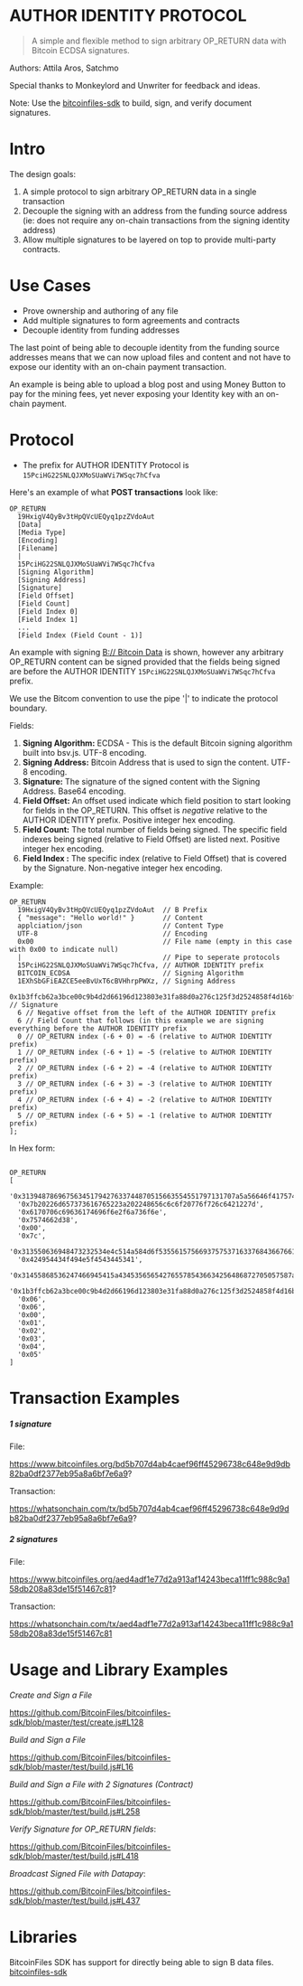 # AUTHOR IDENTITY PROTOCOL
> A simple and flexible method to sign arbitrary OP_RETURN data with Bitcoin ECDSA signatures.

Authors: Attila Aros, Satchmo

Special thanks to Monkeylord and Unwriter for feedback and ideas.

Note: Use the [bitcoinfiles-sdk](https://github.com/BitcoinFiles/bitcoinfiles-sdk#sign-and-create-file) to build, sign, and verify document signatures.

# Intro

The design goals:

1. A simple protocol to sign arbitrary OP_RETURN data in a single transaction
2. Decouple the signing with an address from the funding source address (ie: does not require any on-chain transactions from the signing identity address)
3. Allow multiple signatures to be layered on top to provide multi-party contracts.

# Use Cases

- Prove ownership and authoring of any file
- Add multiple signatures to form agreements and contracts
- Decouple identity from funding addresses

The last point of being able to decouple identity from the funding source addresses means that we can now upload files and content and not have to expose our identity with an on-chain payment transaction.

An example is being able to upload a blog post and using Money Button to pay for the mining fees, yet never exposing your Identity key with an on-chain payment.


# Protocol

- The prefix for AUTHOR IDENTITY Protocol is `15PciHG22SNLQJXMoSUaWVi7WSqc7hCfva`

Here's an example of what **POST transactions** look like:

```
OP_RETURN
  19HxigV4QyBv3tHpQVcUEQyq1pzZVdoAut
  [Data]
  [Media Type]
  [Encoding]
  [Filename]
  |
  15PciHG22SNLQJXMoSUaWVi7WSqc7hCfva
  [Signing Algorithm]
  [Signing Address]
  [Signature]
  [Field Offset]
  [Field Count]
  [Field Index 0]
  [Field Index 1]
  ...
  [Field Index (Field Count - 1)]
```

An example with signing [B:// Bitcoin Data](https://github.com/unwriter/B) is shown, however any arbitrary OP_RETURN content can be signed provided that the fields being signed are before the AUTHOR IDENTITY `15PciHG22SNLQJXMoSUaWVi7WSqc7hCfva` prefix.

We use the Bitcom convention to use the pipe '|' to indicate the protocol boundary.

Fields:

1. **Signing Algorithm:** ECDSA - This is the default Bitcoin signing algorithm built into bsv.js. UTF-8 encoding.
2. **Signing Address:** Bitcoin Address that is used to sign the content. UTF-8 encoding.
3. **Signature:** The signature of the signed content with the Signing Address. Base64 encoding.
4. **Field Offset:** An offset used indicate which field position to start looking for fields in the OP_RETURN. This offset is _negative_ relative to the AUTHOR IDENTITY prefix. Positive integer hex encoding.
5. **Field Count:** The total number of fields being signed. The specific field indexes being signed (relative to Field Offset) are listed next. Positive integer hex encoding.
6. **Field Index <index>:** The specific index (relative to Field Offset) that is covered by the Signature.  Non-negative integer hex encoding.

Example:

```
OP_RETURN
  19HxigV4QyBv3tHpQVcUEQyq1pzZVdoAut  // B Prefix
  { "message": "Hello world!" }       // Content
  applciation/json                    // Content Type
  UTF-8                               // Encoding
  0x00                                // File name (empty in this case with 0x00 to indicate null)
  |                                   // Pipe to seperate protocols
  15PciHG22SNLQJXMoSUaWVi7WSqc7hCfva, // AUTHOR IDENTITY prefix
  BITCOIN_ECDSA                       // Signing Algorithm
  1EXhSbGFiEAZCE5eeBvUxT6cBVHhrpPWXz, // Signing Address
  0x1b3ffcb62a3bce00c9b4d2d66196d123803e31fa88d0a276c125f3d2524858f4d16bf05479fb1f988b852fe407f39e680a1d6d954afa0051cc34b9d444ee6cb0af, // Signature
  6 // Negative offset from the left of the AUTHOR IDENTITY prefix
  6 // Field Count that follows (in this example we are signing everything before the AUTHOR IDENTITY prefix
  0 // OP_RETURN index (-6 + 0) = -6 (relative to AUTHOR IDENTITY prefix)
  1 // OP_RETURN index (-6 + 1) = -5 (relative to AUTHOR IDENTITY prefix)
  2 // OP_RETURN index (-6 + 2) = -4 (relative to AUTHOR IDENTITY prefix)
  3 // OP_RETURN index (-6 + 3) = -3 (relative to AUTHOR IDENTITY prefix)
  4 // OP_RETURN index (-6 + 4) = -2 (relative to AUTHOR IDENTITY prefix)
  5 // OP_RETURN index (-6 + 5) = -1 (relative to AUTHOR IDENTITY prefix)
];

```

In Hex form:
```

OP_RETURN
[
  '0x31394878696756345179427633744870515663554551797131707a5a56646f417574',
  '0x7b20226d657373616765223a202248656c6c6f20776f726c6421227d',
  '0x6170706c69636174696f6e2f6a736f6e',
  '0x7574662d38',
  '0x00',
  '0x7c',
  '0x313550636948473232534e4c514a584d6f5355615756693757537163376843667661',
  '0x424954434f494e5f4543445341',
  '0x31455868536247466945415a4345356565427655785436634256486872705057587a',
  '0x1b3ffcb62a3bce00c9b4d2d66196d123803e31fa88d0a276c125f3d2524858f4d16bf05479fb1f988b852fe407f39e680a1d6d954afa0051cc34b9d444ee6cb0af',
  '0x06',
  '0x06',
  '0x00',
  '0x01',
  '0x02',
  '0x03',
  '0x04',
  '0x05'
]

```

# Transaction Examples

##### 1 signature

File:

https://www.bitcoinfiles.org/bd5b707d4ab4caef96ff45296738c648e9d9db82ba0df2377eb95a8a6bf7e6a9?


Transaction:

https://whatsonchain.com/tx/bd5b707d4ab4caef96ff45296738c648e9d9db82ba0df2377eb95a8a6bf7e6a9?


##### 2 signatures

File:

https://www.bitcoinfiles.org/aed4adf1e77d2a913af14243beca11ff1c988c9a158db208a83de15f51467c81?


Transaction:

https://whatsonchain.com/tx/aed4adf1e77d2a913af14243beca11ff1c988c9a158db208a83de15f51467c81


# Usage and Library Examples

*Create and Sign a File*

https://github.com/BitcoinFiles/bitcoinfiles-sdk/blob/master/test/create.js#L128

*Build and Sign a File*

https://github.com/BitcoinFiles/bitcoinfiles-sdk/blob/master/test/build.js#L16

*Build and Sign a File with 2 Signatures (Contract)*

https://github.com/BitcoinFiles/bitcoinfiles-sdk/blob/master/test/build.js#L258

*Verify Signature for OP_RETURN fields*:

https://github.com/BitcoinFiles/bitcoinfiles-sdk/blob/master/test/build.js#L418

*Broadcast Signed File with Datapay*:

https://github.com/BitcoinFiles/bitcoinfiles-sdk/blob/master/test/build.js#L437

# Libraries

BitcoinFiles SDK has support for directly being able to sign B data files.
[bitcoinfiles-sdk](https://github.com/BitcoinFiles/bitcoinfiles-sdk#sign-and-create-file)
